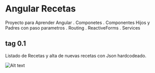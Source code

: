 # Angular Recetas

Proyecto para Aprender Angular
    . Componetes
    . Componentes Hijos y Padres con paso parametros
    . Routing
    . ReactiveForms
    . Services

## tag 0.1
Listado de Recetas y alta de nuevas recetas con Json hardcodeado.

![Alt text](https://github.com/anderuraga/angular-recetas/blob/master/screenshoot1.png)

